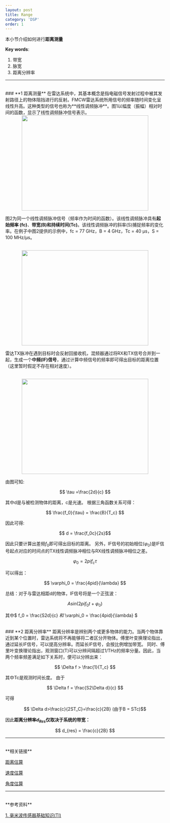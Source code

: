 ```yaml
---
layout: post
title: Range
category: 'DSP'
order: 1
---
```


本小节介绍如何进行**距离测量**

**Key words**:

1. 带宽
2. 脉宽
3. 距离分辨率

- - -
<br>
### **1 距离测量**
在雷达系统中，其基本概念是指电磁信号发射过程中被其发射路径上的物体阻挡进行的反射。FMCW雷达系统所用信号的频率随时间变化呈线性升高。这种类型的信号也称为**线性调频脉冲**。图1以幅度（振幅）相对时间的函数，显示了线性调频脉冲信号表示。

<br>
<div align=center>
<img src="{{site.url}}/images/range-01.png" width="400" height="300" div align=center />
</div>

图2为同一个线性调频脉冲信号（频率作为时间的函数）。该线性调频脉冲具有**起始频率 (fc)**、**带宽(B)**和**持续时间(Tc)**。该线性调频脉冲的斜率(S)捕捉频率的变化率。在例子中图2提供的示例中，fc = 77 GHz，B = 4 GHz，Tc = 40 µs，S = 100 MHz/µs。

<br>
<div align=center>
<img src="{{site.url}}/images/range-02.png" width="400" height="300" />
</div>

雷达TX脉冲在遇到目标时会反射回接收机，混频器通过将RX和TX信号合并到一起，生成一个**中频(IF)信号**，通过计算中频信号的频率即可得出目标的距离位置（这里暂时假定不存在相对速度）。

<br>
<div align=center>
<img src="{{site.url}}/images/range-03.png" width="400" height="300" />
</div>

由图可知:

$$ \tau =\frac{2d}{c} $$

其中d是与被检测物体的距离，c是光速。
根据三角函数关系可得：

$$ \frac{f_0}{\tau} = \frac{B}{T_c} $$

因此可得:

$$ d = \frac{f_0c}{2s}$$

因此只要计算出差频$f_0$即可得出目标的距离。
另外，IF信号的初始相位($\varphi_0$)是IF信号起点对应的时间点的TX线性调频脉冲相位与RX线性调频脉冲相位之差。

$$ \varphi_0 = 2pif_c\tau $$

可以得出：

$$ \varphi_0 = \frac{4pid}{\lambda} $$

总结：对于与雷达相距d的物体，IF信号将是一个正弦波：

$$ Asin(2pif_0t+\varphi_0) $$

其中$ f_0 = \frac{S2d}{c} $和$ \varphi_0 = \frac{4pid}{\lambda} $

<br>
### **2 距离分辨率**
距离分辨率是辨别两个或更多物体的能力。当两个物体靠近到某个位置时，雷达系统将不再能够将二者区分开物体。傅里叶变换理论指出，通过延长IF信号，可以提高分辨率。而延长IF信号，会按比例增加带宽。
同时、傅里叶变换理论指出，观测窗口(T)可以分辨间隔超过1/THz的频率分量。因此，当两个频率频差满足如下关系时，便可以分辨出来：

$$ \Delta f > \frac{1}{T_c} $$

其中Tc是观测时间长度。
由于

$$ \Delta f = \frac{S2\Delta d}{c} $$

可得

$$ \Delta d>\frac{c}{2ST_C}=\frac{c}{2B}  (由于B = STc)$$

因此**距离分辨率$d_{Res}$仅取决于系统的带宽：**

$$ d_{res} = \frac{c}{2B} $$





- - -
<br>
**相关链接**

[距离估算](https://hcheng1005.github.io/dsp/2020/10/25/range-01.html)

[速度估算](https://hcheng1005.github.io/dsp/2020/10/25/doppler-02.html)

[角度估算](https://hcheng1005.github.io/dsp/2020/10/27/angle-03.html)

- - -
<br>
**参考资料**

[1. 毫米波传感器基础知识(TI)]({{site.url}}/pdfs/毫米波传感器基础知识.pdf)



